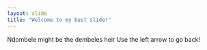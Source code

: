 ```yaml
---
layout: slide
title: "Welcome to my best slide!"
---
```

Ndombele might be the dembeles heir
Use the left arrow to go back!
